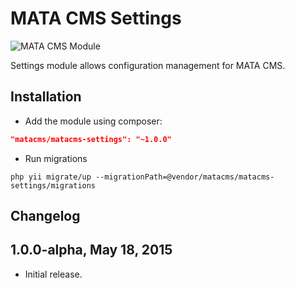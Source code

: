 MATA CMS Settings
==========================================

![MATA CMS Module](https://s3-eu-west-1.amazonaws.com/qi-interactive/assets/mata-cms/gear-mata-logo%402x.png)


Settings module allows configuration management for MATA CMS.


Installation
------------

- Add the module using composer: 

```json
"matacms/matacms-settings": "~1.0.0"
```

-  Run migrations
```
php yii migrate/up --migrationPath=@vendor/matacms/matacms-settings/migrations
```


Changelog
---------

## 1.0.0-alpha, May 18, 2015

- Initial release.
